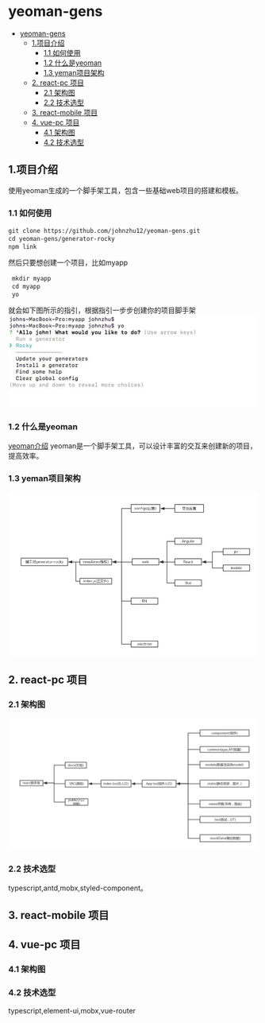 
# yeoman-gens

<!-- @import "[TOC]" {cmd="toc" depthFrom=1 depthTo=6 orderedList=false} -->

<!-- code_chunk_output -->

* [yeoman-gens](#yeoman-gens)
	* [1.项目介绍](#1项目介绍)
		* [1.1 如何使用](#11-如何使用)
		* [1.2 什么是yeoman](#12-什么是yeoman)
		* [1.3 yeman项目架构](#13-yeman项目架构)
	* [2. react-pc 项目](#2-react-pc-项目)
		* [2.1 架构图](#21-架构图)
		* [2.2 技术选型](#22-技术选型)
	* [3. react-mobile 项目](#3-react-mobile-项目)
	* [4. vue-pc 项目](#4-vue-pc-项目)
		* [4.1 架构图](#41-架构图)
		* [4.2 技术选型](#42-技术选型)

<!-- /code_chunk_output -->

## 1.项目介绍

使用yeoman生成的一个脚手架工具，包含一些基础web项目的搭建和模板。

### 1.1 如何使用

```shell
git clone https://github.com/johnzhu12/yeoman-gens.git
cd yeoman-gens/generator-rocky
npm link
```

然后只要想创建一个项目，比如myapp

```shell
 mkdir myapp
 cd myapp
 yo
```

就会如下图所示的指引，根据指引一步步创建你的项目脚手架
![step1](./generator-rocky/docs/imgs/demo1.png)

### 1.2 什么是yeoman

[yeoman介绍](http://yeoman.io)
yeoman是一个脚手架工具，可以设计丰富的交互来创建新的项目，提高效率。

### 1.3 yeman项目架构

![yeoman-arch](./generator-rocky/docs/imgs/yeoman-arch.jpg)

## 2. react-pc 项目

### 2.1 架构图

![yeoman-arch](./generator-rocky/docs/imgs/react-arch.jpg)

### 2.2 技术选型

typescript,antd,mobx,styled-component。

## 3. react-mobile 项目

## 4. vue-pc 项目

### 4.1 架构图

### 4.2 技术选型

typescript,element-ui,mobx,vue-router
